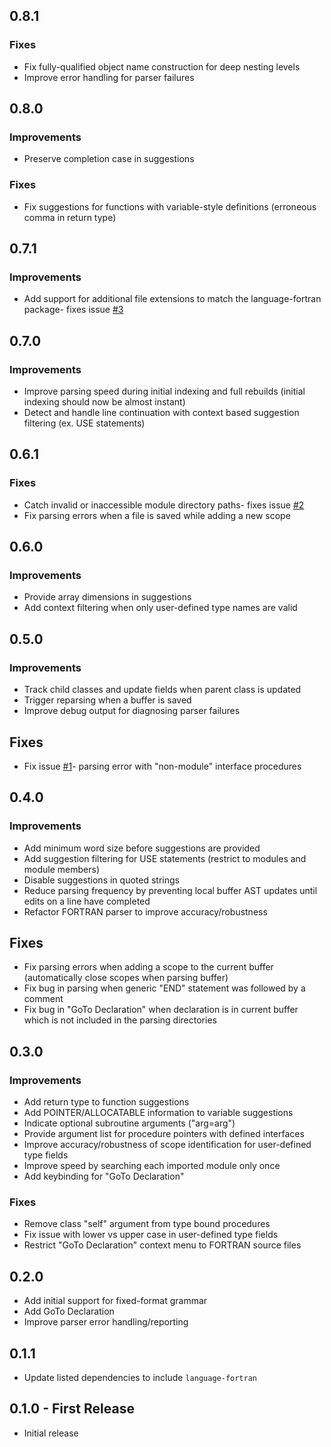 ## 0.8.1

### Fixes
* Fix fully-qualified object name construction for deep nesting levels
* Improve error handling for parser failures

## 0.8.0

### Improvements
* Preserve completion case in suggestions

### Fixes
* Fix suggestions for functions with variable-style definitions (erroneous comma in return type)

## 0.7.1

### Improvements
* Add support for additional file extensions to match the language-fortran package- fixes issue [#3](https://github.com/hansec/autocomplete-fortran/issues/3)

## 0.7.0

### Improvements
* Improve parsing speed during initial indexing and full rebuilds (initial indexing should now be almost instant)
* Detect and handle line continuation with context based suggestion filtering (ex. USE statements)

## 0.6.1

### Fixes
* Catch invalid or inaccessible module directory paths- fixes issue [#2](https://github.com/hansec/autocomplete-fortran/issues/2)
* Fix parsing errors when a file is saved while adding a new scope

## 0.6.0

### Improvements
* Provide array dimensions in suggestions
* Add context filtering when only user-defined type names are valid

## 0.5.0

### Improvements
* Track child classes and update fields when parent class is updated
* Trigger reparsing when a buffer is saved
* Improve debug output for diagnosing parser failures

## Fixes
* Fix issue [#1](https://github.com/hansec/autocomplete-fortran/issues/1)- parsing error with "non-module" interface procedures

## 0.4.0

### Improvements
* Add minimum word size before suggestions are provided
* Add suggestion filtering for USE statements (restrict to modules and module members)
* Disable suggestions in quoted strings
* Reduce parsing frequency by preventing local buffer AST updates until edits on a line have completed
* Refactor FORTRAN parser to improve accuracy/robustness

## Fixes
* Fix parsing errors when adding a scope to the current buffer (automatically close scopes when parsing buffer)
* Fix bug in parsing when generic "END" statement was followed by a comment
* Fix bug in "GoTo Declaration" when declaration is in current buffer which is not included in the parsing directories

## 0.3.0

### Improvements
* Add return type to function suggestions
* Add POINTER/ALLOCATABLE information to variable suggestions
* Indicate optional subroutine arguments ("arg=arg")
* Provide argument list for procedure pointers with defined interfaces
* Improve accuracy/robustness of scope identification for user-defined type fields
* Improve speed by searching each imported module only once
* Add keybinding for "GoTo Declaration"

### Fixes
* Remove class "self" argument from type bound procedures
* Fix issue with lower vs upper case in user-defined type fields
* Restrict "GoTo Declaration" context menu to FORTRAN source files

## 0.2.0
* Add initial support for fixed-format grammar
* Add GoTo Declaration
* Improve parser error handling/reporting

## 0.1.1
* Update listed dependencies to include `language-fortran`

## 0.1.0 - First Release
* Initial release
